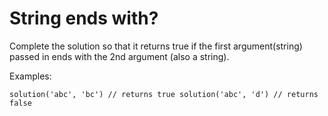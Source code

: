 ﻿# String ends with?
Complete the solution so that it returns true if the first argument(string) passed in ends with the 2nd argument (also a string).<br>

Examples:

``
solution('abc', 'bc') // returns true
solution('abc', 'd') // returns false
``